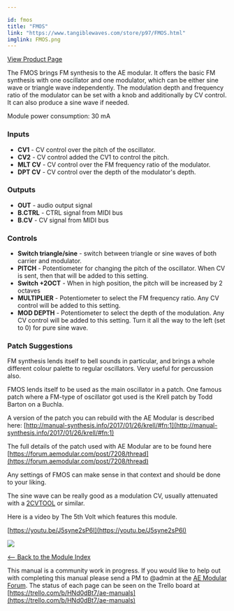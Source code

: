 ```yaml
---

id: fmos
title: "FMOS"
link: "https://www.tangiblewaves.com/store/p97/FMOS.html"
imglink: FMOS.png
---
```



[View Product Page](https://www.tangiblewaves.com/store/p97/FMOS.html)

The FMOS brings FM synthesis to the AE modular. It offers the basic FM synthesis with one oscillator and one modulator, which can be either sine wave or triangle wave independently. The modulation depth and frequency ratio of the modulator can be set with a knob and additionally by CV control. It can also produce a sine wave if needed.

Module power consumption: 30 mA

### Inputs

*   **CV1** - CV control over the pitch of the oscillator.
*   **CV2** - CV control added the CV1 to control the pitch.
*   **MLT CV** - CV control over the FM frequency ratio of the modulator.
*   **DPT CV** - CV control over the depth of the modulator's depth.

### Outputs

*   **OUT** - audio output signal
*   **B.CTRL** - CTRL signal from MIDI bus
*   **B.CV** - CV signal from MIDI bus

### Controls

*   **Switch triangle/sine** - switch between triangle or sine waves of both carrier and modulator.
*   **PITCH** - Potentiometer for changing the pitch of the oscillator. When CV is sent, then that will be added to this setting.
*   **Switch +2OCT** - When in high position, the pitch will be increased by 2 octaves
*   **MULTIPLIER** - Potentiometer to select the FM frequency ratio. Any CV control will be added to this setting.
*   **MOD DEPTH** - Potentiometer to select the depth of the modulation. Any CV control will be added to this setting. Turn it all the way to the left (set to 0) for pure sine wave.

### Patch Suggestions

FM synthesis lends itself to bell sounds in particular, and brings a whole different colour palette to regular oscillators. Very useful for percussion also.

FMOS lends itself to be used as the main oscillator in a patch. One famous patch where a FM-type of oscillator got used is the Krell patch by Todd Barton on a Buchla.

A version of the patch you can rebuild with the AE Modular is described here: [http://manual-synthesis.info/2017/01/26/krell/#fn:1](http://manual-synthesis.info/2017/01/26/krell/#fn:1)

The full details of the patch used with AE Modular are to be found here [https://forum.aemodular.com/post/7208/thread](https://forum.aemodular.com/post/7208/thread)

Any settings of FMOS can make sense in that context and should be done to your liking.

The sine wave can be really good as a modulation CV, usually attenuated with a [2CVTOOL](https://wiki.aemodular.com/pmwiki.php/AeManual/2CVTOOL) or similar.

Here is a video by The 5th Volt which features this module.

[https://youtu.be/J5syne2sP6I](https://youtu.be/J5syne2sP6I)

[![](/images/th00---FMOS.png.jpg)](https://wiki.aemodular.com/uploads/AeManual/FMOS/FMOS.png "FMOS")

[<-- Back to the Module Index](https://wiki.aemodular.com/pmwiki.php/AeManual/Modules)

This manual is a community work in progress. If you would like to help out with completing this manual please send a PM to @admin at the [AE Modular Forum](http://forum.aemodular.com). The status of each page can be seen on the Trello board at [https://trello.com/b/HNd0dBt7/ae-manuals](https://trello.com/b/HNd0dBt7/ae-manuals)